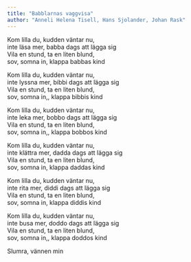 ```yaml
---
title: "Babblarnas vaggvisa"
author: "Anneli Helena Tisell, Hans Sjolander, Johan Rask"
---
```


Kom lilla du, kudden väntar nu,\
inte läsa mer, babba dags att lägga sig\
Vila en stund, ta en liten blund,\
sov, somna in, klappa babbas kind

Kom lilla du, kudden väntar nu,\
inte lyssna mer, bibbi dags att lägga sig\
Vila en stund, ta en liten blund,\
sov, somna in,, klappa bibbis kind

Kom lilla du, kudden väntar nu,\
inte leka mer, bobbo dags att lägga sig\
Vila en stund, ta en liten blund,\
sov, somna in,, klappa bobbos kind

Kom lilla du, kudden väntar nu,\
inte klättra mer, dadda dags att lägga sig\
Vila en stund, ta en liten blund,\
sov, somna in, klappa daddas kind

Kom lilla du, kudden väntar nu,\
inte rita mer, diddi dags att lägga sig\
Vila en stund, ta en liten blund,\
sov, somna in, klappa diddis kind

Kom lilla du, kudden väntar nu,\
inte busa mer, doddo dags att lägga sig\
Vila en stund, ta en liten blund,\
sov, somna in,, klappa doddos kind

Slumra, vännen min
